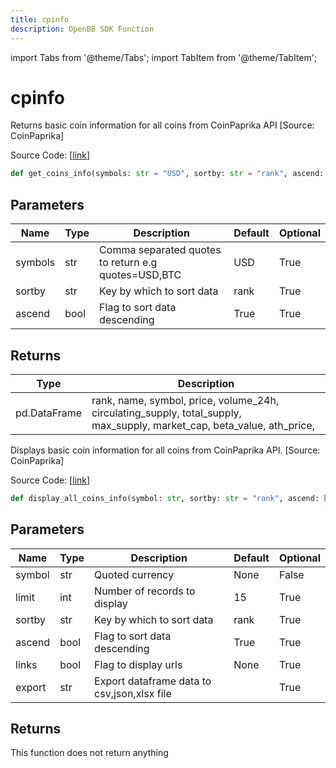 ```yaml
---
title: cpinfo
description: OpenBB SDK Function
---
```


import Tabs from '@theme/Tabs';
import TabItem from '@theme/TabItem';

# cpinfo

<Tabs>
<TabItem value="model" label="Model" default>

Returns basic coin information for all coins from CoinPaprika API [Source: CoinPaprika]

Source Code: [[link](https://github.com/OpenBB-finance/OpenBBTerminal/tree/main/openbb_terminal/cryptocurrency/overview/coinpaprika_model.py#L183)]

```python
def get_coins_info(symbols: str = "USD", sortby: str = "rank", ascend: bool = True) -> DataFrame
```
## Parameters

| Name | Type | Description | Default | Optional |
| ---- | ---- | ----------- | ------- | -------- |
| symbols | str | Comma separated quotes to return e.g quotes=USD,BTC | USD | True |
| sortby | str | Key by which to sort data | rank | True |
| ascend | bool | Flag to sort data descending | True | True |

## Returns

| Type | Description |
| ---- | ----------- |
| pd.DataFrame | rank, name, symbol, price, volume_24h, circulating_supply, total_supply,<br/>max_supply, market_cap, beta_value, ath_price, |



</TabItem>
<TabItem value="view" label="View">

Displays basic coin information for all coins from CoinPaprika API. [Source: CoinPaprika]

Source Code: [[link](https://github.com/OpenBB-finance/OpenBBTerminal/tree/main/openbb_terminal/cryptocurrency/overview/coinpaprika_view.py#L159)]

```python
def display_all_coins_info(symbol: str, sortby: str = "rank", ascend: bool = True, limit: int = 15, export: str = "") -> None
```
## Parameters

| Name | Type | Description | Default | Optional |
| ---- | ---- | ----------- | ------- | -------- |
| symbol | str | Quoted currency | None | False |
| limit | int | Number of records to display | 15 | True |
| sortby | str | Key by which to sort data | rank | True |
| ascend | bool | Flag to sort data descending | True | True |
| links | bool | Flag to display urls | None | True |
| export | str | Export dataframe data to csv,json,xlsx file |  | True |

## Returns

This function does not return anything



</TabItem>
</Tabs>